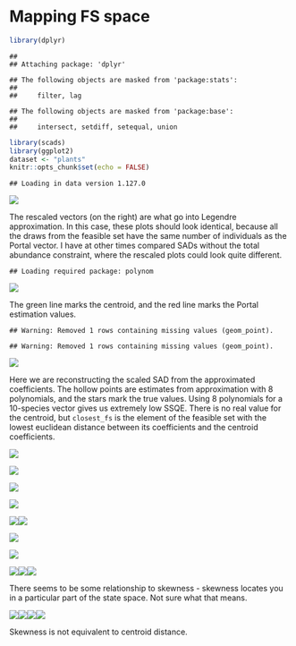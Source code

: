 Mapping FS space
================

``` r
library(dplyr)
```

    ## 
    ## Attaching package: 'dplyr'

    ## The following objects are masked from 'package:stats':
    ## 
    ##     filter, lag

    ## The following objects are masked from 'package:base':
    ## 
    ##     intersect, setdiff, setequal, union

``` r
library(scads)
library(ggplot2)
dataset <- "plants"
knitr::opts_chunk$set(echo = FALSE)
```

    ## Loading in data version 1.127.0

![](fs_space_files/figure-markdown_github/density%20plot%20perhaps-1.png)

The rescaled vectors (on the right) are what go into Legendre approximation. In this case, these plots should look identical, because all the draws from the feasible set have the same number of individuals as the Portal vector. I have at other times compared SADs without the total abundance constraint, where the rescaled plots could look quite different.

    ## Loading required package: polynom

![](fs_space_files/figure-markdown_github/distance%20to%20centroid-1.png)

The green line marks the centroid, and the red line marks the Portal estimation values.

    ## Warning: Removed 1 rows containing missing values (geom_point).

    ## Warning: Removed 1 rows containing missing values (geom_point).

![](fs_space_files/figure-markdown_github/generate%20from%20centroid,%20empirical-1.png)

Here we are reconstructing the scaled SAD from the approximated coefficients. The hollow points are estimates from approximation with 8 polynomials, and the stars mark the true values. Using 8 polynomials for a 10-species vector gives us extremely low SSQE. There is no real value for the centroid, but `closest_fs` is the element of the feasible set with the lowest euclidean distance between its coefficients and the centroid coefficients.

![](fs_space_files/figure-markdown_github/dist%20to%20centroid%20plot-1.png)

![](fs_space_files/figure-markdown_github/heatmap-1.png)

![](fs_space_files/figure-markdown_github/linecloud-1.png)

![](fs_space_files/figure-markdown_github/coefficients%20linecloud-1.png)

![](fs_space_files/figure-markdown_github/add%20some%20rats-1.png)![](fs_space_files/figure-markdown_github/add%20some%20rats-2.png)

![](fs_space_files/figure-markdown_github/raw%20abundance%20centroid-1.png)

![](fs_space_files/figure-markdown_github/obs%20pred%20plots-1.png)

![](fs_space_files/figure-markdown_github/evar-1.png)![](fs_space_files/figure-markdown_github/evar-2.png)![](fs_space_files/figure-markdown_github/evar-3.png)

There seems to be some relationship to skewness - skewness locates you in a particular part of the state space. Not sure what that means.

![](fs_space_files/figure-markdown_github/compare%20skew%20to%20distance-1.png)![](fs_space_files/figure-markdown_github/compare%20skew%20to%20distance-2.png)![](fs_space_files/figure-markdown_github/compare%20skew%20to%20distance-3.png)![](fs_space_files/figure-markdown_github/compare%20skew%20to%20distance-4.png)

Skewness is not equivalent to centroid distance.
